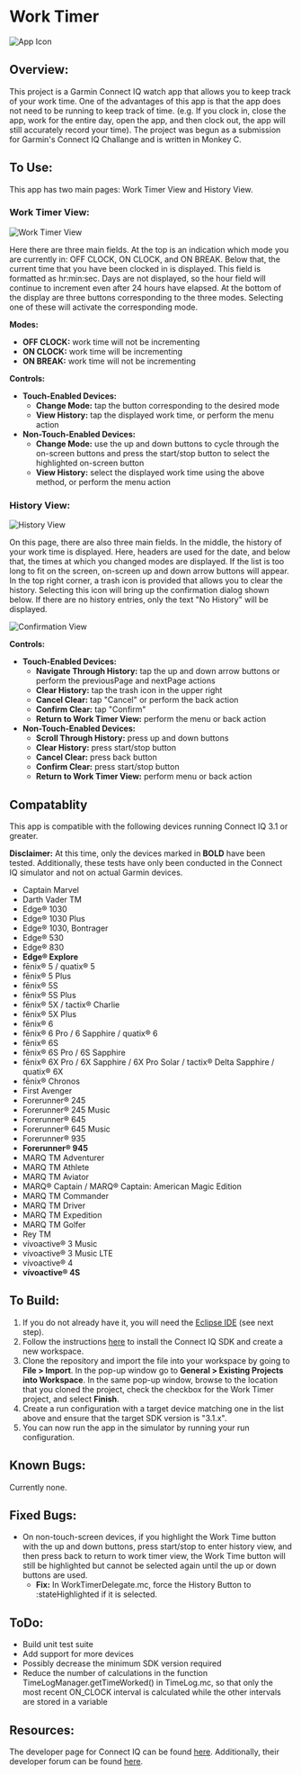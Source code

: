 # Work Timer
![App Icon](Images/workTimerClockIconWithTicks.png)

## Overview:
This project is a Garmin Connect IQ watch app that allows you to keep track of your work time. One of the advantages of this app is that the app does not need to be running to keep track of time. (e.g. If you clock in, close the app, work for the entire day, open the app, and then clock out, the app will still accurately record your time). The project was begun as a submission for Garmin's Connect IQ Challange and is written in Monkey C.

## To Use:
This app has two main pages: Work Timer View and History View.

### Work Timer View:
![Work Timer View](Images/workTimerView.png)

Here there are three main fields. At the top is an indication which mode you are currently in: OFF CLOCK, ON CLOCK, and ON BREAK. Below that, the current time that you have been clocked in is displayed. This field is formatted as hr:min:sec. Days are not displayed, so the hour field will continue to increment even after 24 hours have elapsed. At the bottom of the display are three buttons corresponding to the three modes. Selecting one of these will activate the corresponding mode.

**Modes:**
* **OFF CLOCK:** work time will not be incrementing
* **ON CLOCK:** work time will be incrementing
* **ON BREAK:** work time will not be incrementing

**Controls:**
* **Touch-Enabled Devices:**
  * **Change Mode:** tap the button corresponding to the desired mode
  * **View History:** tap the displayed work time, or perform the menu action
* **Non-Touch-Enabled Devices:**
  * **Change Mode:** use the up and down buttons to cycle through the on-screen buttons and press the start/stop button to select the highlighted on-screen button
  * **View History:** select the displayed work time using the above method, or perform the menu action

### History View:
![History View](Images/historyView.png)

On this page, there are also three main fields. In the middle, the history of your work time is displayed. Here, headers are used for the date, and below that, the times at which you changed modes are displayed. If the list is too long to fit on the screen, on-screen up and down arrow buttons will appear. In the top right corner, a trash icon is provided that allows you to clear the history. Selecting this icon will bring up the confirmation dialog shown below. If there are no history entries, only the text "No History" will be displayed.

![Confirmation View](Images/confirmationView.png)

**Controls:**
* **Touch-Enabled Devices:**
  * **Navigate Through History:** tap the up and down arrow buttons or perform the previousPage and nextPage actions
  * **Clear History:** tap the trash icon in the upper right
  * **Cancel Clear:** tap "Cancel" or perform the back action
  * **Confirm Clear:** tap "Confirm"
  * **Return to Work Timer View:** perform the menu or back action
* **Non-Touch-Enabled Devices:**
  * **Scroll Through History:** press up and down buttons
  * **Clear History:** press start/stop button
  * **Cancel Clear:** press back button
  * **Confirm Clear:** press start/stop button
  * **Return to Work Timer View:** perform menu or back action

## Compatablity
This app is compatible with the following devices running Connect IQ 3.1 or greater.

**Disclaimer:** At this time, only the devices marked in **BOLD** have been tested. Additionally, these tests have only been conducted in the Connect IQ simulator and not on actual Garmin devices.

* Captain Marvel
* Darth Vader TM
* Edge® 1030
* Edge® 1030 Plus
* Edge® 1030, Bontrager
* Edge® 530
* Edge® 830
* **Edge® Explore**
* fēnix® 5 / quatix® 5
* fēnix® 5 Plus
* fēnix® 5S
* fēnix® 5S Plus
* fēnix® 5X / tactix® Charlie
* fēnix® 5X Plus
* fēnix® 6
* fēnix® 6 Pro / 6 Sapphire / quatix® 6
* fēnix® 6S
* fēnix® 6S Pro / 6S Sapphire
* fēnix® 6X Pro / 6X Sapphire / 6X Pro Solar / tactix® Delta Sapphire / quatix® 6X
* fēnix® Chronos
* First Avenger
* Forerunner® 245
* Forerunner® 245 Music
* Forerunner® 645
* Forerunner® 645 Music
* Forerunner® 935
* **Forerunner® 945**
* MARQ TM Adventurer
* MARQ TM Athlete
* MARQ TM Aviator
* MARQ® Captain / MARQ® Captain: American Magic Edition
* MARQ TM Commander
* MARQ TM Driver
* MARQ TM Expedition
* MARQ TM Golfer
* Rey TM
* vívoactive® 3 Music
* vívoactive® 3 Music LTE
* vívoactive® 4
* **vívoactive® 4S**

## To Build:
1. If you do not already have it, you will need the [Eclipse IDE](https://www.eclipse.org/) (see next step).
2. Follow the instructions [here](https://developer.garmin.com/connect-iq/programmers-guide/getting-started/) to install the Connect IQ SDK and create a new workspace.
3. Clone the repository and import the file into your workspace by going to **File > Import**. In the pop-up window go to **General > Existing Projects into Workspace**. In the same pop-up window, browse to the location that you cloned the project, check the checkbox for the Work Timer project, and select **Finish**.
4. Create a run configuration with a target device matching one in the list above and ensure that the target SDK version is "3.1.x".
5. You can now run the app in the simulator by running your run configuration.

## Known Bugs:
Currently none.

## Fixed Bugs:
* On non-touch-screen devices, if you highlight the Work Time button with the up and down buttons, press start/stop to enter history view, and then press back to return to work timer view, the Work Time button will still be highlighted but cannot be selected again until the up or down buttons are used. 
  * **Fix:** In WorkTimerDelegate.mc, force the History Button to :stateHighlighted if it is selected.
  
## ToDo:
* Build unit test suite
* Add support for more devices
* Possibly decrease the minimum SDK version required
* Reduce the number of calculations in the function TimeLogManager.getTimeWorked() in TimeLog.mc, so that only the most recent ON_CLOCK interval is calculated while the other intervals are stored in a variable

## Resources:
The developer page for Connect IQ can be found [here](https://developer.garmin.com/connect-iq/overview/). Additionally, their developer forum can be found [here](https://forums.garmin.com/developer/).
